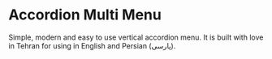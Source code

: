Accordion Multi Menu
====================
Simple, modern and easy to use vertical accordion menu. It is built with love in Tehran for using in English and Persian (پارسی).

